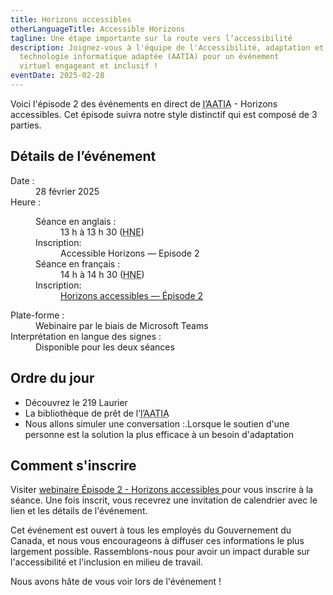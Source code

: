```yaml
---
title: Horizons accessibles
otherLanguageTitle: Accessible Horizons
tagline: Une étape importante sur la route vers l’accessibilité
description: Joignez-vous à l'équipe de l'Accessibilité, adaptation et
  technologie informatique adaptée (AATIA) pour un événement
  virtuel engageant et inclusif !
eventDate: 2025-02-28
---
```

Voici l'épisode 2 des événements en direct de <abbr title="Accessibilité, adaptation et technologie informatique adaptée">l’AATIA</abbr> - Horizons accessibles. Cet épisode suivra notre style distinctif qui est composé de 3 parties.

## Détails de l’événement

<dl>
  <dt>Date :</dt>
  <dd class="mrgn-lft-md">28 février 2025</dd>
  <dt>Heure :</dt>
  <dd class="mrgn-lft-md">
    <dl class="mrgn-lft-lg">
      <dt>Séance en anglais :</dt>
      <dd class="mrgn-lft-md">13 h à 13 h 30 (<abbr title="heure normale de l'Est">HNE</abbr>)</dd>
			<dt>Inscription:</dt>
			<dd class="mrgn-lft-md"><a lang="en" ref="https://events.teams.microsoft.com/event/92c8cc7f-72d4-4541-a2ba-5dbdf8112acb@d05bc194-94bf-4ad6-ae2e-1db0f2e38f5e">Accessible Horizons
&mdash; Episode 2</a></dd>
      <dt>Séance en français :</dt>
      <dd class="mrgn-lft-md">14 h à 14 h 30 (<abbr title="heure normale de l'Est">HNE</abbr>)</dd>
			<dt>Inscription:</dt>
			<dd class="mrgn-lft-md"><a href="https://events.teams.microsoft.com/event/473cd859-177c-4f90-abb9-ce8b435439b4@d05bc194-94bf-4ad6-ae2e-1db0f2e38f5e">Horizons accessibles
&mdash; Épisode 2</a></dd>
    </dl>
  </dd>
	<dt>Plate-forme :</dt>
	<dd class="mrgn-lft-md">Webinaire par le biais de Microsoft Teams</dd>
	<dt>Interprétation en langue des signes  :</dt>
	<dd class="mrgn-lft-md">Disponible pour les deux séances</dd>
</dl>

## Ordre du jour

* Découvrez le 219 Laurier
* La bibliothèque de prêt de l’<abbr title="Accessibilité, adaptation et technologie informatique adaptée">l’AATIA</abbr>
* Nous allons simuler une conversation :.Lorsque le soutien d'une personne est la solution la plus efficace à un besoin d'adaptation


## Comment s'inscrire

Visiter [webinaire Épisode 2 - Horizons accessibles ](https://events.teams.microsoft.com/event/473cd859-177c-4f90-abb9-ce8b435439b4@d05bc194-94bf-4ad6-ae2e-1db0f2e38f5e)pour vous inscrire à la séance. Une fois inscrit, vous recevrez une invitation de calendrier avec le lien et les détails de l'événement.

Cet événement est ouvert à tous les employés du Gouvernement du Canada, et nous vous encourageons à diffuser ces informations le plus largement possible. Rassemblons-nous pour avoir un impact durable sur l'accessibilité et l'inclusion en milieu de travail.

Nous avons hâte de vous voir lors de l'événement !
